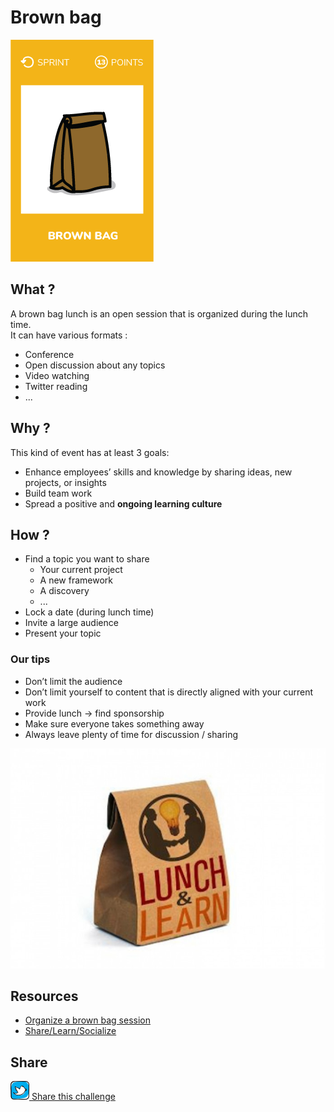 # Brown bag
![Brown bag](images/brown-bag.png)

## What ?
A brown bag lunch is an open session that is organized during the lunch time.  
It can have various formats :
* Conference
* Open discussion about any topics
* Video watching
* Twitter reading
* ...

## Why ?
This kind of event has at least 3 goals:
* Enhance employees’ skills and knowledge by sharing ideas, new projects, or insights
* Build team work
* Spread a positive and **ongoing learning culture**

## How ?
* Find a topic you want to share
    * Your current project
    * A new framework
    * A discovery
    * ...
* Lock a date (during lunch time)
* Invite a large audience
* Present your topic

### Our tips
* Don’t limit the audience
* Don’t limit yourself to content that is directly aligned with your current work
* Provide lunch -> find sponsorship
* Make sure everyone takes something away
* Always leave plenty of time for discussion / sharing

![brown bag](images/brown-bag1.jpg)

## Resources
* [Organize a brown bag session](https://proessler.wordpress.com/2014/09/07/how-to-set-off-a-brown-bag-session-in-your-company-in-60-minutes/)
* [Share/Learn/Socialize](https://dius.com.au/2016/05/27/dius-brown-bags/)

## Share
![Share](../images/twitter.png)[ Share this challenge](https://twitter.com/home?status=I%20have%20just%20completed%20the%20Brown%20bag%20%23craft_challenges%20from%20%40agilepartner%20http://tiny.cc/p7v5vy)
